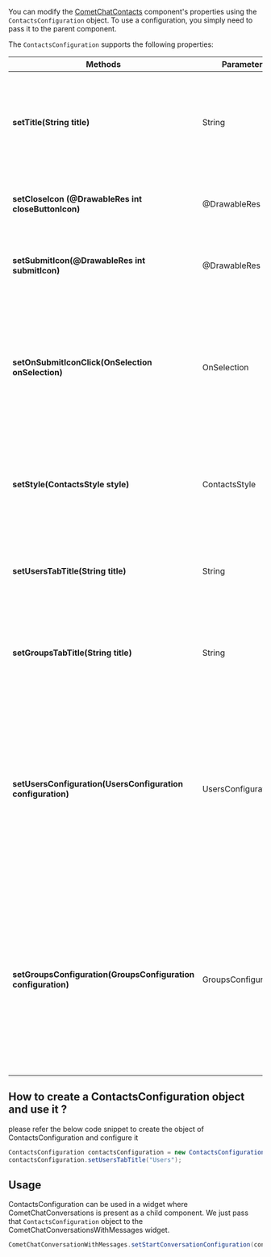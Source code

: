 You can modify the [CometChatContacts](https://www.cometchat.com/docs/v3/android-v4-uikit/contacts) component's properties using the `ContactsConfiguration` object. To use a configuration, you simply need to pass it to the parent component.

The `ContactsConfiguration` supports the following properties:

| Methods | Parameter | Description | 
| ---- | ---- | ---- | 
| **setTitle(String title)** | String | Sets the title that will be displayed at the top of the `CometChatContacts` view. This method allows you to customize the title to provide relevant information or context to the users. | 
| **setCloseIcon (@DrawableRes int closeButtonIcon)** | @DrawableRes int | Sets the icon that will be displayed as the close button in the `CometChatContacts` view. | 
| **setSubmitIcon(@DrawableRes int submitIcon)** | @DrawableRes int | Sets the icon that will be displayed as the submit icon in the `CometChatContacts` view. | 
| **setOnSubmitIconClick(OnSelection onSelection)** | OnSelection | Sets the listener that will be triggered when the submit icon is clicked in the `CometChatContacts` view. The listener can be used to handle Contacts selection events, allowing users to perform actions based on the selected users and groups. | 
| **setStyle(ContactsStyle style)** | ContactsStyle | Sets various style configurations for the `CometChatContacts` view, including title appearance, font, color, background, border, tab colors, and more. | 
| **setUsersTabTitle(String title)** | String | Sets the title for the Users tab in the `CometChatContacts` view. This method allows you to customize the title displayed for the Users tab. | 
| **setGroupsTabTitle(String title)** | String | Sets the title for the Groups tab in the `CometChatContacts` view. This method allows you to customize the title displayed for the Groups tab. | 
| **setUsersConfiguration(UsersConfiguration configuration)** | UsersConfiguration | Sets the configuration for the Users tab in the `CometChatContacts` view. This method allows you to customize various aspects of the Users tab, such as search functionality, appearance and more. By passing a valid `UsersConfiguration` object, you can control how the Users tab behaves and appears to the users. | 
| **setGroupsConfiguration(GroupsConfiguration configuration)** | GroupsConfiguration | Sets the configuration for the Groups tab in the `CometChatContacts` view. This method allows you to customize various aspects of the Groups tab, such as search functionality, appearance and more. By passing a valid `GroupsConfiguration` object, you can control how the Groups tab behaves and appears to the users. | 


## How to create a ContactsConfiguration object and use it ?

please refer the below code snippet to create the object of ContactsConfiguration and configure it

```java
ContactsConfiguration contactsConfiguration = new ContactsConfiguration();
contactsConfiguration.setUsersTabTitle("Users");
```



## Usage

ContactsConfiguration can be used in a widget where CometChatConversations is present as a child component. We just pass that `ContactsConfiguration` object to the CometChatConversationsWithMessages widget.

```java
CometChatConversationWithMessages.setStartConversationConfiguration(contactsConfiguration);
```

